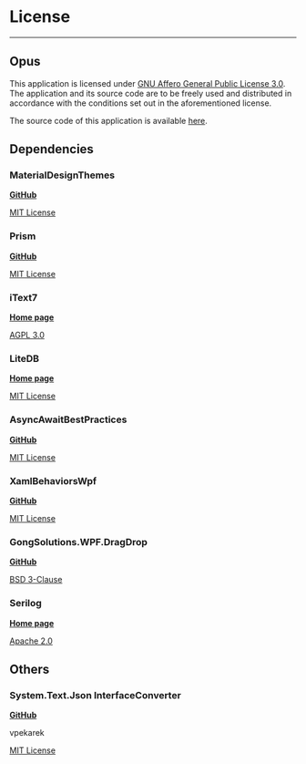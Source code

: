 # License

---

## Opus

This application is licensed under [GNU Affero General Public License 3.0](https://www.gnu.org/licenses/agpl-3.0.en.html). The application and its source code are to be freely used and distributed in accordance with the conditions set out in the aforementioned license.

The source code of this application is available [here](https://github.com/Willowfang/Opus).

## Dependencies

### MaterialDesignThemes

**[GitHub](https://github.com/MaterialDesignInXAML/MaterialDesignInXamlToolkit)**

[MIT License](https://licenses.nuget.org/MIT)

### Prism

**[GitHub](https://github.com/PrismLibrary/Prism)**

[MIT License](https://www.nuget.org/packages/Prism.Unity/8.0.0.1909/license)

### iText7

**[Home page](https://itextpdf.com/)**

[AGPL 3.0](https://www.gnu.org/licenses/agpl-3.0.html)

### LiteDB

**[Home page](https://www.litedb.org/)**

[MIT License](https://github.com/mbdavid/LiteDB/blob/master/LICENSE)

### AsyncAwaitBestPractices

**[GitHub](https://github.com/brminnick/AsyncAwaitBestPractices)**

[MIT License](https://github.com/brminnick/AsyncAwaitBestPractices/blob/main/LICENSE.md)

### XamlBehaviorsWpf

**[GitHub](https://github.com/microsoft/XamlBehaviorsWpf)**

[MIT License](https://github.com/microsoft/XamlBehaviorsWpf/blob/master/LICENSE)

### GongSolutions.WPF.DragDrop

**[GitHub](https://github.com/punker76/gong-wpf-dragdrop)**

[BSD 3-Clause](https://github.com/punker76/gong-wpf-dragdrop/blob/develop/LICENSE)

### Serilog

**[Home page](https://serilog.net/)**

[Apache 2.0](https://github.com/serilog/serilog/blob/dev/LICENSE)

## Others

### System.Text.Json InterfaceConverter

**[GitHub](https://github.com/vpekarek/InterfaceConverter.SystemTextJson)**

vpekarek

[MIT License](https://github.com/git/git-scm.com/blob/main/MIT-LICENSE.txt)
